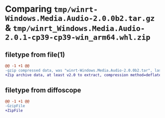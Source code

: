 # Comparing `tmp/winrt-Windows.Media.Audio-2.0.0b2.tar.gz` & `tmp/winrt_Windows.Media.Audio-2.0.1-cp39-cp39-win_arm64.whl.zip`

## filetype from file(1)

```diff
@@ -1 +1 @@
-gzip compressed data, was "winrt-Windows.Media.Audio-2.0.0b2.tar", last modified: Sat Dec  2 18:23:22 2023, max compression
+Zip archive data, at least v2.0 to extract, compression method=deflate
```

## filetype from diffoscope

```diff
@@ -1 +1 @@
-GzipFile
+ZipFile
```

